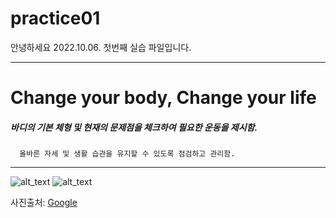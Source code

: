 # practice01

안녕하세요 2022.10.06. 첫번째 실습 파일입니다.

***
 
# <b> Change your body, Change your life</b>

##### 바디의 기본 체형 및 현재의 문제점을 체크하여 필요한 운동을 제시함.
      올바른 자세 및 생활 습관을 유지할 수 있도록 점검하고 관리함.

------------------------------------


![alt_text](https://sinicropispine.com/wp-content/uploads/2017/05/strengthen-spine.jpg)
![alt_text](https://post.healthline.com/wp-content/uploads/2020/09/Back_Dumbbell_Workout_Weights-1200x628-Facebook-1200x628.jpg)

사진출처: [Google][googlelink]

[googlelink]:http://google.com


